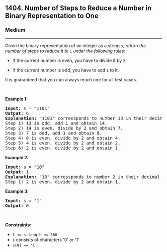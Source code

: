 <h2>1404. Number of Steps to Reduce a Number in Binary Representation to One</h2><h3>Medium</h3><hr><div><p>Given the binary representation of an integer as a string <code>s</code>, return <em>the number of steps to reduce it to </em><code>1</code><em> under the following rules</em>:</p>

<ul>
	<li>
	<p>If the current number is even, you have to divide it by <code>2</code>.</p>
	</li>
	<li>
	<p>If the current number is odd, you have to add <code>1</code> to it.</p>
	</li>
</ul>

<p>It is guaranteed that you can always reach one for all test cases.</p>

<p>&nbsp;</p>
<p><strong>Example 1:</strong></p>

<pre><strong>Input:</strong> s = "1101"
<strong>Output:</strong> 6
<strong>Explanation:</strong> "1101" corressponds to number 13 in their decimal representation.
Step 1) 13 is odd, add 1 and obtain 14.&nbsp;
Step 2) 14 is even, divide by 2 and obtain 7.
Step 3) 7 is odd, add 1 and obtain 8.
Step 4) 8 is even, divide by 2 and obtain 4.&nbsp; 
Step 5) 4 is even, divide by 2 and obtain 2.&nbsp;
Step 6) 2 is even, divide by 2 and obtain 1.&nbsp; 
</pre>

<p><strong>Example 2:</strong></p>

<pre><strong>Input:</strong> s = "10"
<strong>Output:</strong> 1
<strong>Explanation:</strong> "10" corressponds to number 2 in their decimal representation.
Step 1) 2 is even, divide by 2 and obtain 1.&nbsp; 
</pre>

<p><strong>Example 3:</strong></p>

<pre><strong>Input:</strong> s = "1"
<strong>Output:</strong> 0
</pre>

<p>&nbsp;</p>
<p><strong>Constraints:</strong></p>

<ul>
	<li><code>1 &lt;= s.length&nbsp;&lt;= 500</code></li>
	<li><code>s</code> consists of characters '0' or '1'</li>
	<li><code>s[0] == '1'</code></li>
</ul>
</div>